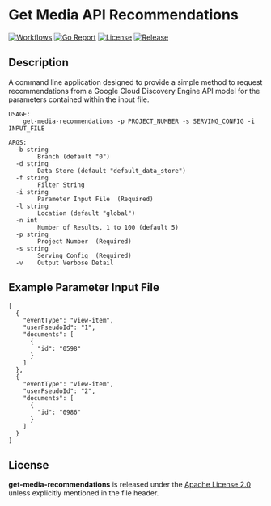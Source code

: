 # Get Media API Recommendations

[![Workflows](https://github.com/wintermi/get-media-recommendations/workflows/Go/badge.svg)](https://github.com/wintermi/get-media-recommendations/actions/workflows/go.yml)
[![Go Report](https://goreportcard.com/badge/github.com/wintermi/get-media-recommendations)](https://goreportcard.com/report/github.com/wintermi/get-media-recommendations)
[![License](https://img.shields.io/github/license/wintermi/get-media-recommendations.svg)](https://github.com/wintermi/get-media-recommendations/blob/main/LICENSE)
[![Release](https://img.shields.io/github/v/release/wintermi/get-media-recommendations?include_prereleases)](https://github.com/wintermi/get-media-recommendations/releases)


## Description

A command line application designed to provide a simple method to request recommendations from a Google Cloud Discovery Engine API model for the parameters contained within the input file.

```
USAGE:
    get-media-recommendations -p PROJECT_NUMBER -s SERVING_CONFIG -i INPUT_FILE

ARGS:
  -b string
    	Branch (default "0")
  -d string
    	Data Store (default "default_data_store")
  -f string
    	Filter String
  -i string
    	Parameter Input File  (Required)
  -l string
    	Location (default "global")
  -n int
    	Number of Results, 1 to 100 (default 5)
  -p string
    	Project Number  (Required)
  -s string
    	Serving Config  (Required)
  -v	Output Verbose Detail
```

## Example Parameter Input File

```
[
  {
    "eventType": "view-item",
    "userPseudoId": "1",
    "documents": [
      {
        "id": "0598"
      }
    ]
  },
  {
    "eventType": "view-item",
    "userPseudoId": "2",
    "documents": [
      {
        "id": "0986"
      }
    ]
  }
]
```


## License

**get-media-recommendations** is released under the [Apache License 2.0](https://github.com/wintermi/get-media-recommendations/blob/main/LICENSE) unless explicitly mentioned in the file header.
